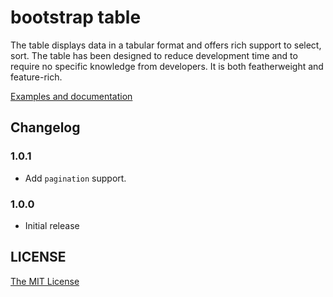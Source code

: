 # bootstrap table

The table displays data in a tabular format and offers rich support to select, sort. The table has been designed to reduce development time and to require no specific knowledge from developers. It is both featherweight and feature-rich.

[Examples and documentation](http://wenzhixin.net.cn/p/bootstrap-table/)

## Changelog

### 1.0.1

* Add ```pagination``` support.

### 1.0.0

* Initial release

## LICENSE

[The MIT License](https://github.com/wenzhixin/bootstrap-table/blob/master/LICENSE)